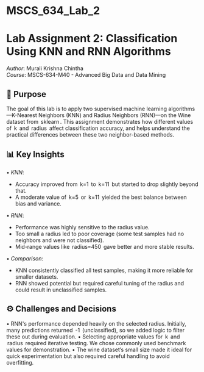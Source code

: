 # MSCS_634_Lab_2

# Lab Assignment 2: Classification Using KNN and RNN Algorithms

*Author*: Murali Krishna Chintha  
*Course*: MSCS-634-M40 - Advanced Big Data and Data Mining  

## 📌 Purpose
The goal of this lab is to apply two supervised machine learning algorithms—K-Nearest Neighbors (KNN) and Radius Neighbors (RNN)—on the Wine dataset from ⁠ sklearn ⁠. This assignment demonstrates how different values of ⁠ k ⁠ and ⁠ radius ⁠ affect classification accuracy, and helps understand the practical differences between these two neighbor-based methods.

## 📊 Key Insights
•⁠  ⁠*KNN*:
  - Accuracy improved from ⁠ k=1 ⁠ to ⁠ k=11 ⁠ but started to drop slightly beyond that.
  - A moderate value of ⁠ k=5 ⁠ or ⁠ k=11 ⁠ yielded the best balance between bias and variance.

•⁠  ⁠*RNN*:
  - Performance was highly sensitive to the radius value.
  - Too small a radius led to poor coverage (some test samples had no neighbors and were not classified).
  - Mid-range values like ⁠ radius=450 ⁠ gave better and more stable results.

•⁠  ⁠*Comparison*:
  - KNN consistently classified all test samples, making it more reliable for smaller datasets.
  - RNN showed potential but required careful tuning of the radius and could result in unclassified samples.

## ⚙️ Challenges and Decisions
•⁠  ⁠RNN's performance depended heavily on the selected radius. Initially, many predictions returned ⁠ -1 ⁠ (unclassified), so we added logic to filter these out during evaluation.
•⁠  ⁠Selecting appropriate values for ⁠ k ⁠ and ⁠ radius ⁠ required iterative testing. We chose commonly used benchmark values for demonstration.
•⁠  ⁠The wine dataset’s small size made it ideal for quick experimentation but also required careful handling to avoid overfitting.
